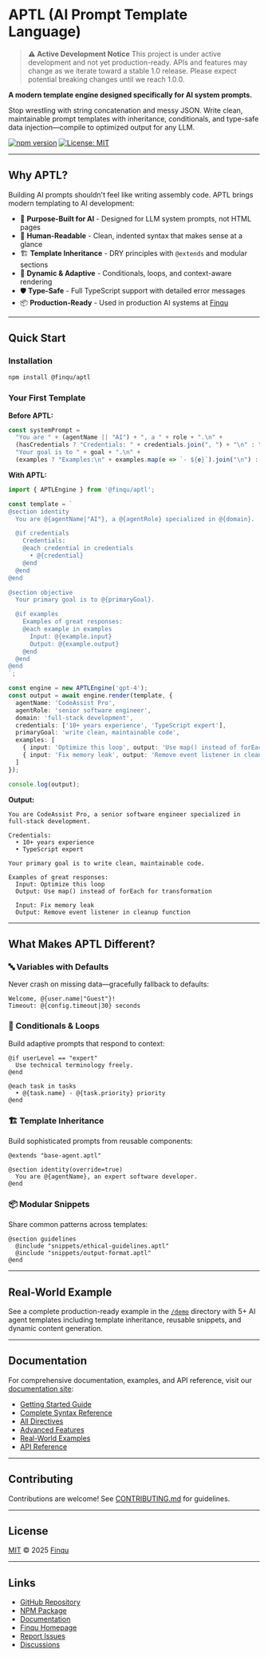 # APTL (AI Prompt Template Language)

> **⚠️ Active Development Notice**
> This project is under active development and not yet production-ready. APIs and features may change as we iterate toward a stable 1.0 release. Please expect potential breaking changes until we reach 1.0.0.

**A modern template engine designed specifically for AI system prompts.**

Stop wrestling with string concatenation and messy JSON. Write clean, maintainable prompt templates with inheritance, conditionals, and type-safe data injection—compile to optimized output for any LLM.

[![npm version](https://img.shields.io/npm/v/@finqu/aptl.svg)](https://www.npmjs.com/package/@finqu/aptl)
[![License: MIT](https://img.shields.io/badge/License-MIT-yellow.svg)](https://opensource.org/licenses/MIT)

---

## Why APTL?

Building AI prompts shouldn't feel like writing assembly code. APTL brings modern templating to AI development:

- 🎯 **Purpose-Built for AI** - Designed for LLM system prompts, not HTML pages
- 📝 **Human-Readable** - Clean, indented syntax that makes sense at a glance
- 🏗️ **Template Inheritance** - DRY principles with `@extends` and modular sections
- 🔄 **Dynamic & Adaptive** - Conditionals, loops, and context-aware rendering
- 🛡️ **Type-Safe** - Full TypeScript support with detailed error messages
- 📦 **Production-Ready** - Used in production AI systems at [Finqu](https://finqu.com)

---

## Quick Start

### Installation

```bash
npm install @finqu/aptl
```

### Your First Template

**Before APTL:**
```typescript
const systemPrompt =
  "You are " + (agentName || "AI") + ", a " + role + ".\n" +
  (hasCredentials ? "Credentials: " + credentials.join(", ") + "\n" : "") +
  "Your goal is to " + goal + ".\n" +
  (examples ? "Examples:\n" + examples.map(e => `- ${e}`).join("\n") : "");
```

**With APTL:**
```typescript
import { APTLEngine } from '@finqu/aptl';

const template = `
@section identity
  You are @{agentName|"AI"}, a @{agentRole} specialized in @{domain}.

  @if credentials
    Credentials:
    @each credential in credentials
      • @{credential}
    @end
  @end
@end

@section objective
  Your primary goal is to @{primaryGoal}.

  @if examples
    Examples of great responses:
    @each example in examples
      Input: @{example.input}
      Output: @{example.output}
    @end
  @end
@end
`;

const engine = new APTLEngine('gpt-4');
const output = await engine.render(template, {
  agentName: 'CodeAssist Pro',
  agentRole: 'senior software engineer',
  domain: 'full-stack development',
  credentials: ['10+ years experience', 'TypeScript expert'],
  primaryGoal: 'write clean, maintainable code',
  examples: [
    { input: 'Optimize this loop', output: 'Use map() instead of forEach for transformation' },
    { input: 'Fix memory leak', output: 'Remove event listener in cleanup function' }
  ]
});

console.log(output);
```

**Output:**
```
You are CodeAssist Pro, a senior software engineer specialized in full-stack development.

Credentials:
  • 10+ years experience
  • TypeScript expert

Your primary goal is to write clean, maintainable code.

Examples of great responses:
  Input: Optimize this loop
  Output: Use map() instead of forEach for transformation

  Input: Fix memory leak
  Output: Remove event listener in cleanup function
```

---

## What Makes APTL Different?

### 🔤 Variables with Defaults
Never crash on missing data—gracefully fallback to defaults:
```aptl
Welcome, @{user.name|"Guest"}!
Timeout: @{config.timeout|30} seconds
```

### 🔀 Conditionals & Loops
Build adaptive prompts that respond to context:
```aptl
@if userLevel == "expert"
  Use technical terminology freely.
@end

@each task in tasks
  • @{task.name} - @{task.priority} priority
@end
```

### 🏗️ Template Inheritance
Build sophisticated prompts from reusable components:
```aptl
@extends "base-agent.aptl"

@section identity(override=true)
  You are @{agentName}, an expert software developer.
@end
```

### 📦 Modular Snippets
Share common patterns across templates:
```aptl
@section guidelines
  @include "snippets/ethical-guidelines.aptl"
  @include "snippets/output-format.aptl"
@end
```

---

## Real-World Example

See a complete production-ready example in the [`/demo`](./demo) directory with 5+ AI agent templates including template inheritance, reusable snippets, and dynamic content generation.

---

## Documentation

For comprehensive documentation, examples, and API reference, visit our [documentation site](https://finqu.github.io/aptl):

- [Getting Started Guide](https://finqu.github.io/aptl/getting-started)
- [Complete Syntax Reference](https://finqu.github.io/aptl/syntax-reference)
- [All Directives](https://finqu.github.io/aptl/directives)
- [Advanced Features](https://finqu.github.io/aptl/advanced-features)
- [Real-World Examples](https://finqu.github.io/aptl/examples)
- [API Reference](https://finqu.github.io/aptl/api-reference)

---

## Contributing

Contributions are welcome! See [CONTRIBUTING.md](CONTRIBUTING.md) for guidelines.

---

## License

[MIT](./LICENSE) © 2025 [Finqu](https://finqu.com)

---

## Links

- [GitHub Repository](https://github.com/finqu/aptl)
- [NPM Package](https://www.npmjs.com/package/@finqu/aptl)
- [Documentation](https://finqu.github.io/aptl)
- [Finqu Homepage](https://finqu.com)
- [Report Issues](https://github.com/finqu/aptl/issues)
- [Discussions](https://github.com/finqu/aptl/discussions)
